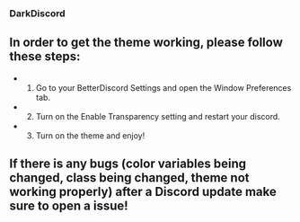 ### DarkDiscord
## In order to get the theme working, please follow these steps:
- 1. Go to your BetterDiscord Settings and open the Window Preferences tab.
- 2. Turn on the Enable Transparency setting and restart your discord.
- 3. Turn on the theme and enjoy!
## If there is any bugs (color variables being changed, class being changed, theme not working properly) after a Discord update make sure to open a issue!
